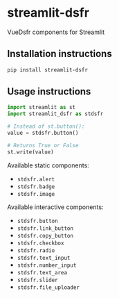 # streamlit-dsfr

VueDsfr components for Streamlit


## Installation instructions

```sh
pip install streamlit-dsfr
```


## Usage instructions

```python
import streamlit as st
import streamlit_dsfr as stdsfr

# Instead of st.button():
value = stdsfr.button()

# Returns True or False
st.write(value)
```

Available static components:
- `stdsfr.alert`
- `stdsfr.badge`
- `stdsfr.image`

Available interactive components:
- `stdsfr.button`
- `stdsfr.link_button`
- `stdsfr.copy_button`
- `stdsfr.checkbox`
- `stdsfr.radio`
- `stdsfr.text_input`
- `stdsfr.number_input`
- `stdsfr.text_area`
- `stdsfr.slider`
- `stdsfr.file_uploader`
